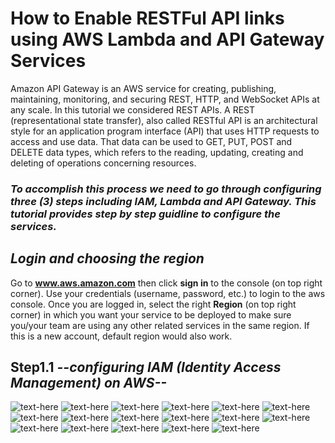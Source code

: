 
# How to Enable RESTFul API links using AWS Lambda and API Gateway Services

Amazon API Gateway is an AWS service for creating, publishing, maintaining, monitoring, and securing REST, HTTP, and WebSocket APIs at any scale. 
In this tutorial we considered REST APIs. A REST (representational state transfer), also called RESTful API is an architectural style for an 
application program interface (API) that uses HTTP requests to access and use data. That data can be used to GET, PUT, POST and DELETE data types,
which refers to the reading, updating, creating and deleting of operations concerning resources.

### ***To accomplish this process we need to go through configuring three (3) steps including IAM, Lambda and API Gateway. This tutorial provides step by step guidline to configure the services.***

## ***Login and choosing the region***

Go to **www.aws.amazon.com** then click **sign in** to the console (on top right corner). Use your credentials (username, password, etc.) to login to the aws console.
Once you are logged in, select the right **Region** (on top right corner) in which you want your service to be deployed to make sure you/your team are using any other related services in the same region. If this is a new account, default region would also work.

## Step1.1 ***--configuring IAM (Identity Access Management) on AWS--***

![text-here](./APIGateway_Images_dev/1.png)
![text-here](./APIGateway_Images_dev/2.png)
![text-here](./APIGateway_Images_dev/3.png)
![text-here](./APIGateway_Images_dev/4.png)
![text-here](./APIGateway_Images_dev/5.png)
![text-here](./APIGateway_Images_dev/6.png)
![text-here](./APIGateway_Images_dev/7.png)
![text-here](./APIGateway_Images_dev/8.png)
![text-here](./APIGateway_Images_dev/9.png)
![text-here](./APIGateway_Images_dev/10.png)
![text-here](./APIGateway_Images_dev/11.png)
![text-here](./APIGateway_Images_dev/12.png)
![text-here](./APIGateway_Images_dev/13.png)
![text-here](./APIGateway_Images_dev/14.png)
![text-here](./APIGateway_Images_dev/15.png)
![text-here](./APIGateway_Images_dev/16.png)
![text-here](./APIGateway_Images_dev/17.png)
